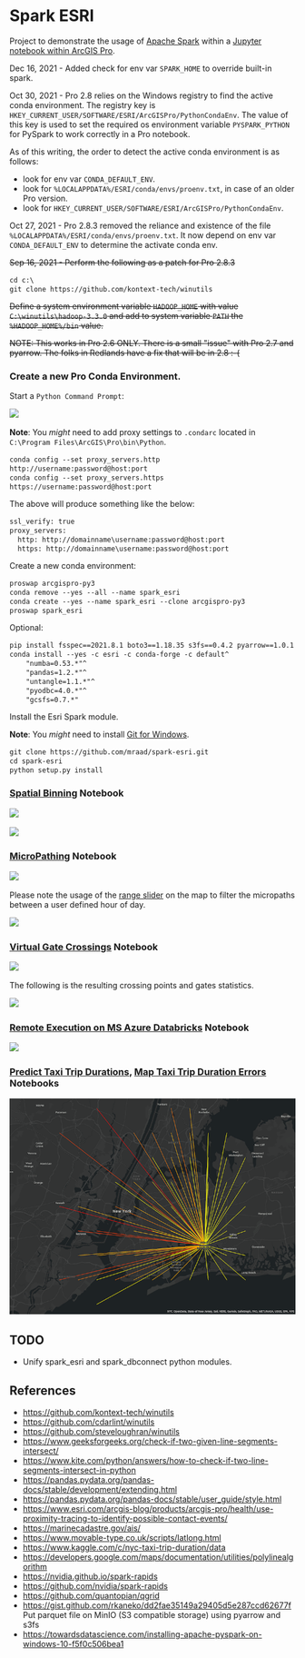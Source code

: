 # Spark ESRI

Project to demonstrate the usage of [Apache Spark](https://spark.apache.org/) within a [Jupyter notebook within ArcGIS Pro](https://pro.arcgis.com/en/pro-app/arcpy/get-started/pro-notebooks.htm).

Dec 16, 2021 - Added check for env var `SPARK_HOME` to override built-in spark.

Oct 30, 2021 - Pro 2.8 relies on the Windows registry to find the active conda environment. The registry key is `HKEY_CURRENT_USER/SOFTWARE/ESRI/ArcGISPro/PythonCondaEnv`. The value of this key is used to set the required os environment variable `PYSPARK_PYTHON` for PySpark to work correctly in a Pro notebook.

As of this writing, the order to detect the active conda environment is as follows:

- look for env var `CONDA_DEFAULT_ENV`.
- look for `%LOCALAPPDATA%/ESRI/conda/envs/proenv.txt`, in case of an older Pro version.
- look for `HKEY_CURRENT_USER/SOFTWARE/ESRI/ArcGISPro/PythonCondaEnv`.

Oct 27, 2021 - Pro 2.8.3 removed the reliance and existence of the file `%LOCALAPPDATA%/ESRI/conda/envs/proenv.txt`.  It now depend on env var `CONDA_DEFAULT_ENV` to determine the activate conda env.

~~Sep 16, 2021 - Perform the following as a patch for Pro 2.8.3~~

```commandline
cd c:\
git clone https://github.com/kontext-tech/winutils
```

~~Define a system environment variable `HADOOP_HOME` with value `C:\winutils\hadoop-3.3.0` and add to system variable `PATH` the `%HADOOP_HOME%/bin` value.~~

~~NOTE: This works in Pro 2.6 ONLY. There is a small "issue" with Pro 2.7 and pyarrow. The folks in Redlands have a fix that will be in 2.8 :-(~~

### Create a new Pro Conda Environment.

Start a `Python Command Prompt`:

![](media/Command.png)

**Note**: You _might_ need to add proxy settings to `.condarc` located in `C:\Program Files\ArcGIS\Pro\bin\Python`.

```commandline
conda config --set proxy_servers.http http://username:password@host:port
conda config --set proxy_servers.https https://username:password@host:port
```

The above will produce something like the below:

```text
ssl_verify: true
proxy_servers:
  http: http://domainname\username:password@host:port
  https: http://domainname\username:password@host:port
```

Create a new conda environment:

```commandline
proswap arcgispro-py3
conda remove --yes --all --name spark_esri
conda create --yes --name spark_esri --clone arcgispro-py3
proswap spark_esri
```

Optional:

```
pip install fsspec==2021.8.1 boto3==1.18.35 s3fs==0.4.2 pyarrow==1.0.1
conda install --yes -c esri -c conda-forge -c default^
    "numba=0.53.*"^
    "pandas=1.2.*"^
    "untangle=1.1.*"^
    "pyodbc=4.0.*"^
    "gcsfs=0.7.*"        
```

Install the Esri Spark module.

**Note**: You _might_ need to install [Git for Windows](https://gitforwindows.org).

```commandline
git clone https://github.com/mraad/spark-esri.git
cd spark-esri
python setup.py install
```

### [Spatial Binning](spark_esri.ipynb) Notebook

![](media/Notebook.png)

![](media/Pro1.png)

### [MicroPathing](micro_path.ipynb) Notebook

![](media/Micropath1.png)

Please note the usage of the [range slider](https://pro.arcgis.com/en/pro-app/help/mapping/range/get-started-with-the-range-slider.htm) on the map to filter the micropaths between
a user defined hour of day.

![](media/Micropath2.png)

### [Virtual Gate Crossings](virtual_gates.ipynb) Notebook

![](media/Gates1.png)

The following is the resulting crossing points and gates statistics.

![](media/Gates2.png)

### [Remote Execution on MS Azure Databricks](spark_dbconnect.ipynb) Notebook

![](media/Cluster.png)

### [Predict Taxi Trip Durations](taxi_trips_duration_train.ipynb), [Map Taxi Trip Duration Errors](taxi_trips_duration_error.ipynb) Notebooks

![](media/TripErrors.png)

## TODO

- Unify spark_esri and spark_dbconnect python modules.

## References

- https://github.com/kontext-tech/winutils
- https://github.com/cdarlint/winutils
- https://github.com/steveloughran/winutils
- https://www.geeksforgeeks.org/check-if-two-given-line-segments-intersect/
- https://www.kite.com/python/answers/how-to-check-if-two-line-segments-intersect-in-python
- https://pandas.pydata.org/pandas-docs/stable/development/extending.html
- https://pandas.pydata.org/pandas-docs/stable/user_guide/style.html
- https://www.esri.com/arcgis-blog/products/arcgis-pro/health/use-proximity-tracing-to-identify-possible-contact-events/
- https://marinecadastre.gov/ais/
- https://www.movable-type.co.uk/scripts/latlong.html
- https://www.kaggle.com/c/nyc-taxi-trip-duration/data
- https://developers.google.com/maps/documentation/utilities/polylinealgorithm
- https://nvidia.github.io/spark-rapids
- https://github.com/nvidia/spark-rapids
- https://github.com/quantopian/qgrid
- https://gist.github.com/rkaneko/dd2fae35149a29405d5e287ccd62677f Put parquet file on MinIO (S3 compatible storage) using pyarrow and s3fs
- https://towardsdatascience.com/installing-apache-pyspark-on-windows-10-f5f0c506bea1
